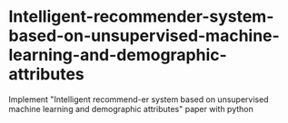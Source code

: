 # Intelligent-recommender-system-based-on-unsupervised-machine-learning-and-demographic-attributes
Implement "Intelligent recommend-er system based on unsupervised machine learning and demographic attributes"  paper with python
